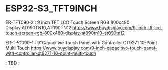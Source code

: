 ﻿# ESP32-S3_TFT9INCH
ER-TFT090-2 : 9 inch TFT LCD Touch Screen RGB 800x480 Display,AT090TN10,AT090TN12
https://www.buydisplay.com/9-inch-tft-lcd-touch-screen-rgb-800x480-display-at090tn10-at090tn12

ER-TPC090-1 : 9"Capacitive Touch Panel with Controller GT9271 10-Point Multi Touch
https://www.buydisplay.com/9-inch-capacitive-touch-panel-with-controller-gt9271-10-point-multi-touch

: TBD :
